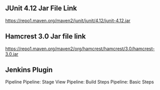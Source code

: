 ## JUnit 4.12 Jar File Link

https://repo1.maven.org/maven2/junit/junit/4.12/junit-4.12.jar

## Hamcrest 3.0 Jar file link

https://repo1.maven.org/maven2/org/hamcrest/hamcrest/3.0/hamcrest-3.0.jar

## Jenkins Plugin

Pipeline
Pipeline: Stage View
Pipeline: Build Steps
Pipeline: Basic Steps
